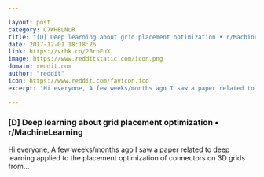 ```yaml
---

layout: post
category: C7WHBLNLR
title: "[D] Deep learning about grid placement optimization • r/MachineLearning"
date: 2017-12-01 18:18:26
link: https://vrhk.co/2BrbEuX
image: https://www.redditstatic.com/icon.png
domain: reddit.com
author: "reddit"
icon: https://www.reddit.com/favicon.ico
excerpt: "Hi everyone, A few weeks/months ago I saw a paper related to deep learning applied to the placement optimization of connectors on 3D grids from..."

---
```


### [D] Deep learning about grid placement optimization • r/MachineLearning

Hi everyone, A few weeks/months ago I saw a paper related to deep learning applied to the placement optimization of connectors on 3D grids from...